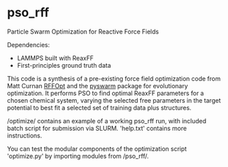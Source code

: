 # pso_rff
Particle Swarm Optimization for Reactive Force Fields

Dependencies:
- LAMMPS built with ReaxFF 
- First-principles ground truth data

This code is a synthesis of a pre-existing force field optimization code from Matt Curnan [RFFOpt](https://github.com/15garzab/RFFopt) and the [pyswarm](https://github.com/tisimst/pyswarm) package for evolutionary optimization. It performs PSO to find optimal ReaxFF parameters for a chosen chemical system, varying the selected free parameters in the target potential to best fit a selected set of training data plus structures.

/optimize/ contains an example of a working pso_rff run, with included batch script for submission via SLURM. 'help.txt' contains more instructions.

You can test the modular components of the optimization script 'optimize.py' by importing modules from /pso_rff/.
